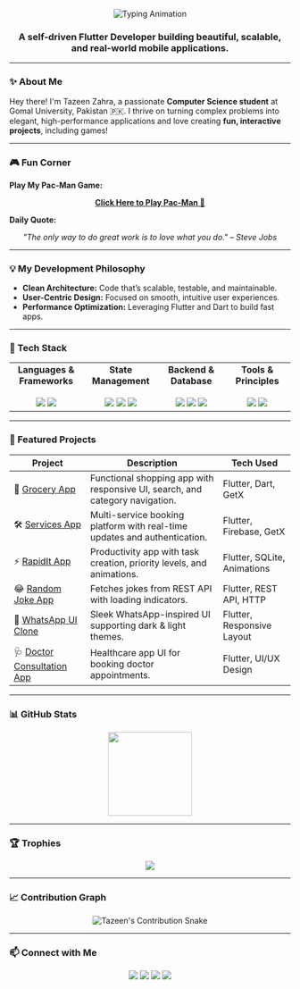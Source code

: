 <p align="center">
  <img src="https://readme-typing-svg.herokuapp.com?font=Fira+Code&size=26&duration=3500&pause=1000&color=00F0FF&center=true&vCenter=true&width=600&lines=Hi+%F0%9F%91%8B%2C+I'm+Tazeen+Zahra;Computer+Science+Student+%F0%9F%92%BB;Flutter+Developer+%F0%9F%9A%80;Firebase+%7C+Dart+%7C+Clean+Architecture;Always+Learning+Something+New+%E2%9C%8C%EF%B8%8F" alt="Typing Animation" />
</p>

<h3 align="center">A self-driven Flutter Developer building beautiful, scalable, and real-world mobile applications.</h3>

---

### ✨ About Me

Hey there! I'm Tazeen Zahra, a passionate **Computer Science student** at Gomal University, Pakistan 🇵🇰. I thrive on turning complex problems into elegant, high-performance applications and love creating **fun, interactive projects**, including games!  

---

### 🎮 Fun Corner

**Play My Pac-Man Game:**  
<p align="center">
  <b><a href="https://tazeendev.github.io/pacman-game/">Click Here to Play Pac-Man 👾</a></b>
</p>

**Daily Quote:**  
<p align="center">
  <i>"The only way to do great work is to love what you do." – Steve Jobs</i>
</p>

---

### 💡 My Development Philosophy

- **Clean Architecture:** Code that’s scalable, testable, and maintainable.  
- **User-Centric Design:** Focused on smooth, intuitive user experiences.  
- **Performance Optimization:** Leveraging Flutter and Dart to build fast apps.  

---

### 🚀 Tech Stack

<p align="center">
  <table align="center">
    <tr>
      <td align="center" width="150">
        <b>Languages & Frameworks</b><br><br>
        <img src="https://img.shields.io/badge/Flutter-02569B?style=for-the-badge&logo=flutter&logoColor=white"/>
        <img src="https://img.shields.io/badge/Dart-0175C2?style=for-the-badge&logo=dart&logoColor=white"/>
      </td>
      <td align="center" width="150">
        <b>State Management</b><br><br>
        <img src="https://img.shields.io/badge/GetX-3DDB85?style=for-the-badge"/>
        <img src="https://img.shields.io/badge/Provider-0175C2?style=for-the-badge"/>
        <img src="https://img.shields.io/badge/BLoC-1A237E?style=for-the-badge"/>
      </td>
      <td align="center" width="150">
        <b>Backend & Database</b><br><br>
        <img src="https://img.shields.io/badge/Firebase-FFCA28?style=for-the-badge&logo=firebase&logoColor=black"/>
        <img src="https://img.shields.io/badge/SQLite-003B57?style=for-the-badge&logo=sqlite&logoColor=white"/>
        <img src="https://img.shields.io/badge/REST%20API-FF6F00?style=for-the-badge"/>
      </td>
      <td align="center" width="150">
        <b>Tools & Principles</b><br><br>
        <img src="https://img.shields.io/badge/Git-F05032?style=for-the-badge&logo=git&logoColor=white"/>
        <img src="https://img.shields.io/badge/Clean%20Architecture-000000?style=for-the-badge"/>
      </td>
    </tr>
  </table>
</p>

---

### 🔨 Featured Projects

| Project                                                      | Description                                                                                              | Tech Used                                                   |
| ------------------------------------------------------------ | -------------------------------------------------------------------------------------------------------- | ----------------------------------------------------------- |
| 🛒 [Grocery App](https://github.com/tazeendev/grocery_app)   | Functional shopping app with responsive UI, search, and category navigation.                              | Flutter, Dart, GetX                                        |
| 🛠️ [Services App](https://github.com/tazeendev/services_app)| Multi-service booking platform with real-time updates and authentication.                                 | Flutter, Firebase, GetX                                     |
| ⚡ [RapidIt App](https://github.com/tazeendev/rapidit_app)  | Productivity app with task creation, priority levels, and animations.                                     | Flutter, SQLite, Animations                                  |
| 😂 [Random Joke App](https://github.com/tazeendev/random_joke_app)| Fetches jokes from REST API with loading indicators.                                                     | Flutter, REST API, HTTP                                      |
| 💬 [WhatsApp UI Clone](#)                                     | Sleek WhatsApp-inspired UI supporting dark & light themes.                                               | Flutter, Responsive Layout                                   |
| 🩺 [Doctor Consultation App](#)                               | Healthcare app UI for booking doctor appointments.                                                      | Flutter, UI/UX Design                                       |

---

### 📊 GitHub Stats

<p align="center">
  <img src="https://github-readme-stats.vercel.app/api?username=tazeendev&show_icons=true&theme=radical&rank_icon=github&hide_border=true" height="150"/>
</p>

---

### 🏆 Trophies

<p align="center">
  <img src="https://github-profile-trophy.vercel.app/?username=tazeendev&theme=radical&no-frame=true&margin-w=15&margin-h=15" />
</p>

---

### 📈 Contribution Graph

<p align="center">
  <img src="https://github.com/tazeendev/tazeendev/blob/output/github-contribution-grid-snake.svg" alt="Tazeen's Contribution Snake"/>
</p>

---

### 📫 Connect with Me

<p align="center">
  <a href="mailto:tazeenzahrabatool@gmail.com"><img src="https://img.shields.io/badge/Email-D14836?style=for-the-badge&logo=gmail&logoColor=white"/></a>
  <a href="https://www.linkedin.com/in/tazeen-zahra-batool-9956652a6"><img src="https://img.shields.io/badge/LinkedIn-0077B5?style=for-the-badge&logo=linkedin&logoColor=white"/></a>
  <a href="https://github.com/tazeendev"><img src="https://img.shields.io/badge/GitHub-100000?style=for-the-badge&logo=github&logoColor=white"/></a>
  <a href="https://www.instagram.com/tazeen.dev"><img src="https://img.shields.io/badge/Instagram-E4405F?style=for-the-badge&logo=instagram&logoColor=white"/></a>
</p>
